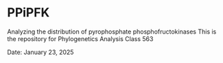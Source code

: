 # PPiPFK
Analyzing the distribution of pyrophosphate phosphofructokinases
This is the repository for Phylogenetics Analysis Class 563

Date: January 23, 2025 
